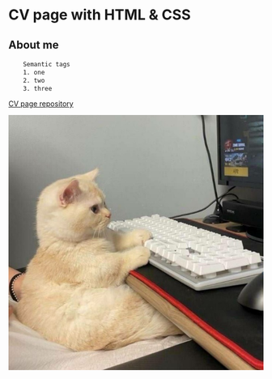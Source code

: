 # CV page with HTML & CSS

## About me

```
    Semantic tags
    1. one
    2. two
    3. three
```

[CV page repository](https://github.com/executesss/cv_page)

![image](assets/photo_2024-12-15_18-28-31.jpg)